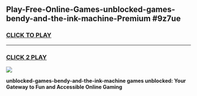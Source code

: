 
## Play-Free-Online-Games-unblocked-games-bendy-and-the-ink-machine-Premium #9z7ue
<h3>
<a href="https://premium.freeplayer.one?title=unblocked-games-bendy-and-the-ink-machine&ref=8M">CLICK TO PLAY</a></h3>
<hr>

<h3>
<a href="https://premium.freeplayer.one?title=unblocked-games-bendy-and-the-ink-machine&ref=8M">CLICK 2 PLAY</a>
  
</h3>

<a href="https://premium.freeplayer.one?title=unblocked-games-bendy-and-the-ink-machine&ref=8M"><img src="https://clearcache.store/games.png"></a>


**unblocked-games-bendy-and-the-ink-machine games unblocked: Your Gateway to Fun and Accessible Online Gaming**

